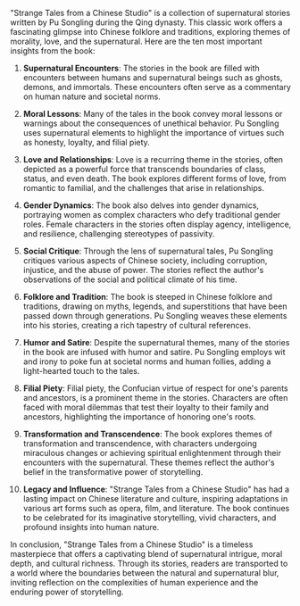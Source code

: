 "Strange Tales from a Chinese Studio" is a collection of supernatural stories written by Pu Songling during the Qing dynasty. This classic work offers a fascinating glimpse into Chinese folklore and traditions, exploring themes of morality, love, and the supernatural. Here are the ten most important insights from the book:

1. **Supernatural Encounters**: The stories in the book are filled with encounters between humans and supernatural beings such as ghosts, demons, and immortals. These encounters often serve as a commentary on human nature and societal norms.

2. **Moral Lessons**: Many of the tales in the book convey moral lessons or warnings about the consequences of unethical behavior. Pu Songling uses supernatural elements to highlight the importance of virtues such as honesty, loyalty, and filial piety.

3. **Love and Relationships**: Love is a recurring theme in the stories, often depicted as a powerful force that transcends boundaries of class, status, and even death. The book explores different forms of love, from romantic to familial, and the challenges that arise in relationships.

4. **Gender Dynamics**: The book also delves into gender dynamics, portraying women as complex characters who defy traditional gender roles. Female characters in the stories often display agency, intelligence, and resilience, challenging stereotypes of passivity.

5. **Social Critique**: Through the lens of supernatural tales, Pu Songling critiques various aspects of Chinese society, including corruption, injustice, and the abuse of power. The stories reflect the author's observations of the social and political climate of his time.

6. **Folklore and Tradition**: The book is steeped in Chinese folklore and traditions, drawing on myths, legends, and superstitions that have been passed down through generations. Pu Songling weaves these elements into his stories, creating a rich tapestry of cultural references.

7. **Humor and Satire**: Despite the supernatural themes, many of the stories in the book are infused with humor and satire. Pu Songling employs wit and irony to poke fun at societal norms and human follies, adding a light-hearted touch to the tales.

8. **Filial Piety**: Filial piety, the Confucian virtue of respect for one's parents and ancestors, is a prominent theme in the stories. Characters are often faced with moral dilemmas that test their loyalty to their family and ancestors, highlighting the importance of honoring one's roots.

9. **Transformation and Transcendence**: The book explores themes of transformation and transcendence, with characters undergoing miraculous changes or achieving spiritual enlightenment through their encounters with the supernatural. These themes reflect the author's belief in the transformative power of storytelling.

10. **Legacy and Influence**: "Strange Tales from a Chinese Studio" has had a lasting impact on Chinese literature and culture, inspiring adaptations in various art forms such as opera, film, and literature. The book continues to be celebrated for its imaginative storytelling, vivid characters, and profound insights into human nature.

In conclusion, "Strange Tales from a Chinese Studio" is a timeless masterpiece that offers a captivating blend of supernatural intrigue, moral depth, and cultural richness. Through its stories, readers are transported to a world where the boundaries between the natural and supernatural blur, inviting reflection on the complexities of human experience and the enduring power of storytelling.